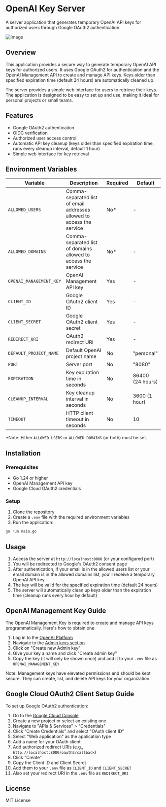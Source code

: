 # OpenAI Key Server

A server application that generates temporary OpenAI API keys for authorized users through Google OAuth2 authentication.

![Image](https://github.com/user-attachments/assets/20d8f5a0-7c7c-499f-b7c3-313e541826aa)

## Overview

This application provides a secure way to generate temporary OpenAI API keys for authorized users. It uses Google OAuth2 for authentication and the OpenAI Management API to create and manage API keys. Keys older than specified expiration time (default 24 hours) are automatically cleaned up.

The server provides a simple web interface for users to retrieve their keys. The application is designed to be easy to set up and use, making it ideal for personal projects or small teams.

## Features

- Google OAuth2 authentication
- OIDC verification
- Authorized user access control
- Automatic API key cleanup (keys older than specified expiration time, runs every cleanup interval, default 1 hour)
- Simple web interface for key retrieval

## Environment Variables

| Variable                | Description                                                           | Required | Default          |
| ----------------------- | --------------------------------------------------------------------- | -------- | ---------------- |
| `ALLOWED_USERS`         | Comma-separated list of email addresses allowed to access the service | No\*     | -                |
| `ALLOWED_DOMAINS`       | Comma-separated list of domains allowed to access the service         | No\*     | -                |
| `OPENAI_MANAGEMENT_KEY` | OpenAI Management API key                                             | Yes      | -                |
| `CLIENT_ID`             | Google OAuth2 client ID                                               | Yes      | -                |
| `CLIENT_SECRET`         | Google OAuth2 client secret                                           | Yes      | -                |
| `REDIRECT_URI`          | OAuth2 redirect URI                                                   | Yes      | -                |
| `DEFAULT_PROJECT_NAME`  | Default OpenAI project name                                           | No       | "personal"       |
| `PORT`                  | Server port                                                           | No       | "8080"           |
| `EXPIRATION`            | Key expiration time in seconds                                        | No       | 86400 (24 hours) |
| `CLEANUP_INTERVAL`      | Key cleanup interval in seconds                                       | No       | 3600 (1 hour)    |
| `TIMEOUT`               | HTTP client timeout in seconds                                        | No       | 10               |

\*Note: Either `ALLOWED_USERS` or `ALLOWED_DOMAINS` (or both) must be set.

## Installation

### Prerequisites

- Go 1.24 or higher
- OpenAI Management API key
- Google Cloud OAuth2 credentials

### Setup

1. Clone the repository
2. Create a `.env` file with the required environment variables
3. Run the application:

```bash
go run main.go
```

## Usage

1. Access the server at `http://localhost:8080` (or your configured port)
2. You will be redirected to Google's OAuth2 consent page
3. After authentication, if your email is in the allowed users list or your email domain is in the allowed domains list, you'll receive a temporary OpenAI API key
4. The key will be valid for the specified expiration time (default 24 hours)
5. The server will automatically clean up keys older than the expiration time (cleanup runs every hour by default)

## OpenAI Management Key Guide

The OpenAI Management Key is required to create and manage API keys programmatically. Here's how to obtain one:

1. Log in to the [OpenAI Platform](https://platform.openai.com/)
2. Navigate to the [Admin keys section](https://platform.openai.com/settings/organization/admin-keys)
3. Click on "Create new Admin key"
4. Give your key a name and click "Create admin key"
5. Copy the key (it will only be shown once) and add it to your `.env` file as `OPENAI_MANAGEMENT_KEY`

Note: Management keys have elevated permissions and should be kept secure. They can create, list, and delete API keys for your organization.

## Google Cloud OAuth2 Client Setup Guide

To set up Google OAuth2 authentication:

1. Go to the [Google Cloud Console](https://console.cloud.google.com/)
2. Create a new project or select an existing one
3. Navigate to "APIs & Services" > "Credentials"
4. Click "Create Credentials" and select "OAuth client ID"
5. Select "Web application" as the application type
6. Add a name for your OAuth client
7. Add authorized redirect URIs (e.g., `http://localhost:8080/oauth2/callback`)
8. Click "Create"
9. Copy the Client ID and Client Secret
10. Add them to your `.env` file as `CLIENT_ID` and `CLIENT_SECRET`
11. Also set your redirect URI in the `.env` file as `REDIRECT_URI`

## License

MIT License

